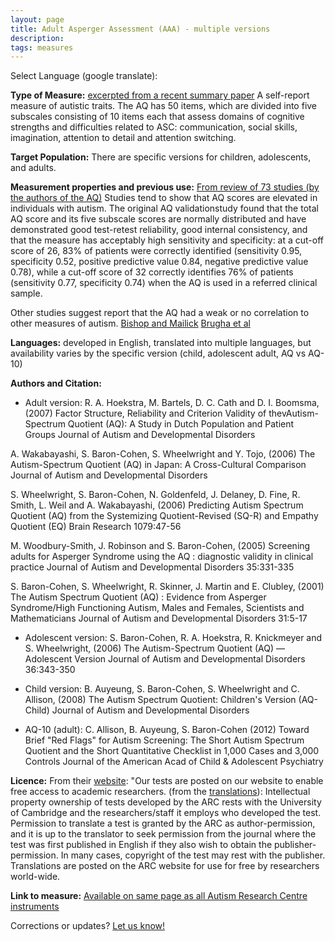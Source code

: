 ```yaml
---
layout: page
title: Adult Asperger Assessment (AAA) - multiple versions
description:
tags: measures
---
```


Select Language (google translate):  

<div id="google_translate_element"></div><script type="text/javascript">
function googleTranslateElementInit() {
  new google.translate.TranslateElement({pageLanguage: 'en', layout: google.translate.TranslateElement.InlineLayout.SIMPLE, gaTrack: true, gaId: 'UA-64320648-1'}, 'google_translate_element');
}
</script><script type="text/javascript" src="//translate.google.com/translate_a/element.js?cb=googleTranslateElementInit"></script>  

**Type of Measure:**  [excerpted from a recent summary paper](http://www.molecularautism.com/content/6/1/2)  A self-report measure of autistic traits. The AQ has 50 items, which are divided into five subscales consisting of 10 items each that assess domains of cognitive strengths and difficulties related to ASC: communication, social skills, imagination, attention to detail and attention switching.

**Target Population:** There are specific versions for children, adolescents, and adults. 

**Measurement properties and previous use:** [From review of 73 studies (by the authors of the AQ)](http://www.molecularautism.com/content/6/1/2) Studies tend to show that AQ scores are elevated in individuals with autism. The original AQ validationstudy found that the total AQ score and its five subscale scores are normally distributed and have demonstrated good test-retest reliability, good internal consistency, and that the measure has acceptably high sensitivity and specificity: at a cut-off score of 26, 83% of patients were correctly identified (sensitivity 0.95, specificity 0.52, positive predictive value 0.84, negative predictive value 0.78), while a cut-off score of 32 correctly identifies 76% of patients (sensitivity 0.77, specificity 0.74) when the AQ is used in a referred clinical sample.

Other studies suggest report that the AQ had a weak or no correlation to other measures of autism. [Bishop and Mailick](http://www.ncbi.nlm.nih.gov/pmc/articles/PMC3475727/) [Brugha et al](http://www.ncbi.nlm.nih.gov/pubmed/21798110)

**Languages:** developed in English, translated into multiple languages, but availability varies by the specific version (child, adolescent adult, AQ vs AQ-10)

**Authors and Citation:**  
* Adult version:
R. A. Hoekstra, M. Bartels, D. C. Cath and D. I. Boomsma, (2007) Factor Structure, Reliability and Criterion Validity of thevAutism-Spectrum Quotient (AQ): A Study in Dutch Population and Patient Groups Journal of Autism and Developmental Disorders 

A. Wakabayashi, S. Baron-Cohen, S. Wheelwright and Y. Tojo, (2006) The Autism-Spectrum Quotient (AQ) in Japan: A Cross-Cultural Comparison Journal of Autism and Developmental Disorders

S. Wheelwright, S. Baron-Cohen, N. Goldenfeld, J. Delaney, D. Fine, R. Smith, L. Weil and A. Wakabayashi, (2006)
Predicting Autism Spectrum Quotient (AQ) from the Systemizing Quotient-Revised (SQ-R) and Empathy Quotient (EQ)
Brain Research 1079:47-56

M. Woodbury-Smith, J. Robinson and S. Baron-Cohen, (2005) Screening adults for Asperger Syndrome using the AQ : diagnostic validity in clinical practice Journal of Autism and Developmental Disorders 35:331-335

S. Baron-Cohen, S. Wheelwright, R. Skinner, J. Martin and E. Clubley, (2001) The Autism Spectrum Quotient (AQ) : Evidence from Asperger Syndrome/High Functioning Autism, Males and Females, Scientists and Mathematicians Journal of Autism and Developmental Disorders 31:5-17

* Adolescent version: 
S. Baron-Cohen, R. A. Hoekstra, R. Knickmeyer and S. Wheelwright, (2006) The Autism-Spectrum Quotient (AQ) — Adolescent Version Journal of Autism and Developmental Disorders 36:343-350

* Child version:
B. Auyeung, S. Baron-Cohen, S. Wheelwright and C. Allison, (2008) The Autism Spectrum Quotient: Children's Version (AQ-Child) Journal of Autism and Developmental Disorders

* AQ-10 (adult):
C. Allison, B. Auyeung, S. Baron-Cohen (2012) Toward Brief "Red Flags" for Autism Screening: The Short Autism Spectrum Quotient and the Short Quantitative Checklist in 1,000 Cases and 3,000 Controls  Journal of the American Acad of Child & Adolescent Psychiatry


**Licence:** From their [website](http://www.autismresearchcentre.com/arc_tests/): "Our tests are posted on our website to enable free access to academic researchers. (from the [translations](http://www.autismresearchcentre.com/test_translations_tc)): Intellectual property ownership of tests developed by the ARC rests with the University of Cambridge and the researchers/staff it employs who developed the test. Permission to translate a test is granted by the ARC as author-permission, and it is up to the translator to seek permission from the journal where the test was first published in English if they also wish to obtain the publisher-permission. In many cases, copyright of the test may rest with the publisher. Translations are posted on the ARC website for use for free by researchers world-wide.

**Link to measure:** [Available on same page as all Autism Research Centre instruments](http://www.autismresearchcentre.com/arc_tests/)

Corrections or updates? [Let us know!](http://disabilitymeasures.org/contact)

